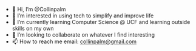- 👋 Hi, I’m @Collinpalm
- 👀 I’m interested in using tech to simplify and improve life
- 🌱 I’m currently learning Computer Science @ UCF and learning outside skills on my own
- 💞️ I’m looking to collaborate on whatever I find interesting
- 📫 How to reach me email: collinpalm@gmail.com 

<!---
Collinpalm/Collinpalm is a ✨ special ✨ repository because its `README.md` (this file) appears on your GitHub profile.
You can click the Preview link to take a look at your changes.
--->
